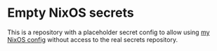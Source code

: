 # Empty NixOS secrets

This is a repository with a placeholder secret config to allow using [my NixOS config](https://github.com/TheEaterr/nixos-config) without access to the real secrets repository.